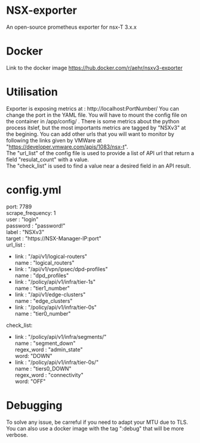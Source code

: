 # NSX-exporter
An open-source prometheus exporter for nsx-T 3.x.x

# Docker
Link to the docker image https://hub.docker.com/r/aehr/nsxv3-exporter

# Utilisation
Exporter is exposing metrics at : http://localhost:PortNumber/
You can change the port in the YAML file. You will have to mount the config file on the container in /app/config/  .
There is some metrics about the python process itslef, but the most importants metrics are tagged by "NSXv3" at the begining.
You can add other urls that you will want to monitor by following the links given by VMWare at "https://developer.vmware.com/apis/1083/nsx-t". \
The "url_list" of the config file is used to provide a list of API url that return a field "resulat_count" with a value. \
The "check_list" is used to find a value near a desired field in an API result.

# config.yml

port: 7789 \
scrape_frequency: 1 \
user : "login" \
password : "password!" \
label : "NSXv3" \
target : "https://NSX-Manager-IP:port" \
url_list : 
  - link : "/api/v1/logical-routers" \
    name : "logical_routers" 
  - link : "/api/v1/vpn/ipsec/dpd-profiles" \
    name : "dpd_profiles" 
  - link : "/policy/api/v1/infra/tier-1s" \
    name : "tier1_number" 
  - link : "/api/v1/edge-clusters" \
    name : "edge_clusters" 
  - link : "/policy/api/v1/infra/tier-0s" \
    name : "tier0_number" 
    
check_list:
  - link : "/policy/api/v1/infra/segments/" \
    name : "segment_down" \
    regex_word : "admin_state" \
    word: "DOWN"
  - link : "/policy/api/v1/infra/tier-0s/" \
    name : "tiers0_DOWN" \
    regex_word : "connectivity" \
    word: "OFF"

# Debugging

To solve any issue, be carreful if you need to adapt your MTU due to TLS. You can also use a docker image with the tag ":debug" that will be more verbose.


